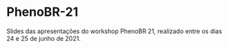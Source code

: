 # PhenoBR-21
Slides das apresentações do workshop PhenoBR 21, realizado entre os dias 24 e 25 de junho de 2021.
